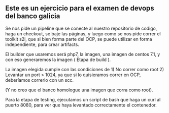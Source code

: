 ## Este es un ejercicio para el examen de devops del banco galicia 


Se nos pide un pipeline que se conecte al nuestro repositorio de codigo, haga un checkout, se baje las páginas, 
y luego como se nos pide correr el toolkit s2i, que si bien forma parte del OCP, se puede utilizar en forma independiente,
para crear artifacts.

El builder que usaremos será php7, la imagen, una imagen de centos 7.1, y con eso generaremos la imagen ( Etapa de build ).

La imagen elegida cumple con las condiciones de 1) No correr como root 2) Levantar un port > 1024, ya que si lo quisieramos correr en OCP, deberíamos correrlo con un scc.

(Y no creo que el banco homologue una imagen que corra como root).

Para la etapa de testing, ejecutamos un script de bash que haga un curl al puerto 8080, para ver que haya levantado correctamente el contenedor.

